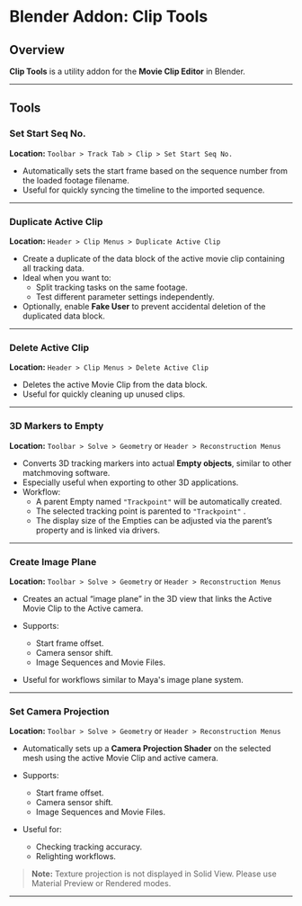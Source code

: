 # Blender Addon: Clip Tools

## Overview
**Clip Tools** is a utility addon for the **Movie Clip Editor** in Blender.  

---

## Tools

### Set Start Seq No.
**Location:** `Toolbar > Track Tab > Clip > Set Start Seq No.`

- Automatically sets the start frame based on the sequence number from the loaded footage filename.
- Useful for quickly syncing the timeline to the imported sequence.

---

### Duplicate Active Clip
**Location:** `Header > Clip Menus > Duplicate Active Clip`

- Create a duplicate of the data block of the active movie clip containing all tracking data.
- Ideal when you want to:
  - Split tracking tasks on the same footage.
  - Test different parameter settings independently.
- Optionally, enable **Fake User** to prevent accidental deletion of the duplicated data block.

---

### Delete Active Clip
**Location:** `Header > Clip Menus > Delete Active Clip`

- Deletes the active Movie Clip from the data block.
- Useful for quickly cleaning up unused clips.

---

### 3D Markers to Empty
**Location:** `Toolbar > Solve > Geometry` or `Header > Reconstruction Menus`

- Converts 3D tracking markers into actual **Empty objects**, similar to other matchmoving software.
- Especially useful when exporting to other 3D applications.
- Workflow:
  - A parent Empty named `"Trackpoint"` will be automatically created.
  - The selected tracking point is parented to  `"Trackpoint"` .
  - The display size of the Empties can be adjusted via the parent’s property and is linked via drivers.

---

### Create Image Plane
**Location:** `Toolbar > Solve > Geometry` or `Header > Reconstruction Menus`

- Creates an actual “image plane” in the 3D view that links the Active Movie Clip to the Active camera.
- Supports:
  - Start frame offset.
  - Camera sensor shift.
  - Image Sequences and Movie Files.  

- Useful for workflows similar to Maya's image plane system.

---

### Set Camera Projection
**Location:** `Toolbar > Solve > Geometry` or `Header > Reconstruction Menus`

- Automatically sets up a **Camera Projection Shader** on the selected mesh using the active Movie Clip and active camera.
- Supports:
  - Start frame offset.
  - Camera sensor shift.
  - Image Sequences and Movie Files.

- Useful for:
  - Checking tracking accuracy.
  - Relighting workflows.

> **Note:** Texture projection is not displayed in Solid View. Please use Material Preview or Rendered modes.

---
